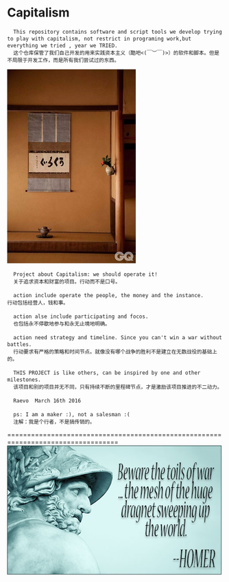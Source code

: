 # Capitalism
      This repository contains software and script tools we develop trying to play with capitalism, not restrict in programing work,but everything we tried , year we TRIED.
      这个仓库保管了我们自己开发的用来实践资本主义（酷吧<(￣︶￣)>）的软件和脚本。但是不局限于开发工作，而是所有我们尝试过的东西。

![house](https://github.com/MRHekeji/Capitalism/blob/master/%E6%96%B0%E5%BB%BA%E6%96%87%E4%BB%B6%E5%A4%B9/1440320006_0W4Dt9.jpg)

      Project about Capitalism: we should operate it!
      关于追求资本和财富的项目。行动而不是口号。

      action include operate the people, the money and the instance. 
	行动包括经营人，钱和事。

      action alse include participating and focos.
      也包括永不停歇地参与和永无止境地明确。

      action need strategy and timeline. Since you can't win a war without battles.
      行动要求有严格的策略和时间节点。就像没有哪个战争的胜利不是建立在无数战役的基础上的。

      THIS PROJECT is like others, can be inspired by one and other milestones.
      该项目和别的项目并无不同，只有持续不断的里程碑节点，才是激励该项目推进的不二动力。

      Raevo  March 16th 2016

      ps: I am a maker :), not a salesman :(
      注解：我是个行者，不是搞传销的。

==================================================================================
![house](https://github.com/MRHekeji/Capitalism/blob/master/Pilot/homer_quote.jpg)
